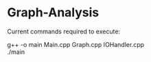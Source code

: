 # Graph-Analysis

Current commands required to execute:<br/>

g++ -o main Main.cpp Graph.cpp IOHandler.cpp  
./main

